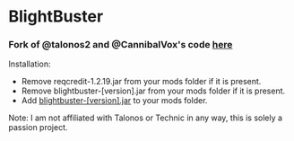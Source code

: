 # BlightBuster

### Fork of @talonos2 and @CannibalVox's code [here](https://github.com/CannibalVox/CavesToKingdoms)

Installation:
* Remove reqcredit-1.2.19.jar from your mods folder if it is present.
* Remove blightbuster-[version].jar from your mods folder if it is present.
* Add [blightbuster-\[version\].jar](https://github.com/Midnight145/blightbuster/releases/latest) to your mods folder.

Note: I am not affiliated with Talonos or Technic in any way, this is solely a passion project.
